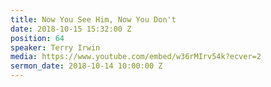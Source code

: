 ```yaml
---
title: Now You See Him, Now You Don't
date: 2018-10-15 15:32:00 Z
position: 64
speaker: Terry Irwin
media: https://www.youtube.com/embed/w36rMIrv54k?ecver=2
sermon_date: 2018-10-14 10:00:00 Z
---
```


